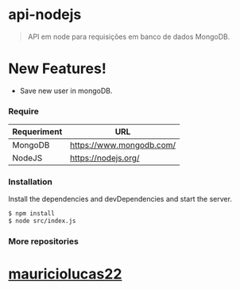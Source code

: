 # api-nodejs

> API em node para requisições em banco de dados MongoDB.

# New Features!

  - Save new user in mongoDB.

### Require
| Requeriment | URL |
| ------ | ------ |
| MongoDB | https://www.mongodb.com/ |
| NodeJS | https://nodejs.org/ |

### Installation
Install the dependencies and devDependencies and start the server.

```sh
$ npm install
$ node src/index.js
```

### More repositories

# [mauriciolucas22](https://github.com/mauriciolucas22)
